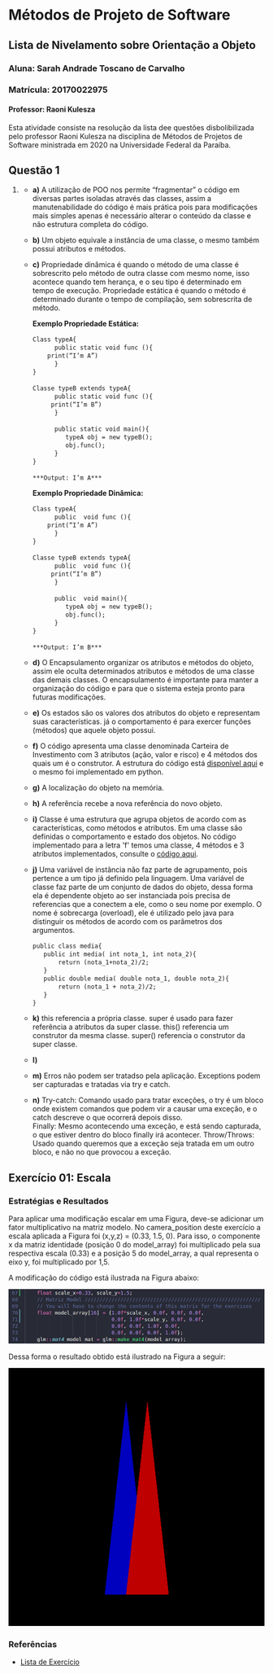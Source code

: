 # Métodos de Projeto de Software
## Lista de Nivelamento sobre Orientação a Objeto

### Aluna: Sarah Andrade Toscano de Carvalho 
### Matrícula: 20170022975
#### Professor: Raoni Kulesza

Esta atividade consiste na resolução da lista dee questões disbolibilizada pelo professor Raoni Kulesza na disciplina de Métodos de Projetos de Software ministrada em 2020 na Universidade Federal da Paraíba.

## Questão 1

1. 
   * **a)** A utilização de POO nos permite “fragmentar” o código em diversas partes isoladas através das classes, assim a manutenabilidade do código é mais prática pois para modificações mais simples apenas é necessário alterar o conteúdo da classe e não estrutura completa do código. 
    
   * **b)** Um objeto equivale a instância de uma classe, o mesmo também possui atributos e métodos.
    
   * **c)** Propriedade dinâmica é quando o método de uma classe é sobrescrito pelo método de outra classe com mesmo nome, isso acontece quando tem herança, e o seu tipo é determinado em tempo de execução.
Propriedade estática é quando  o método é determinado durante o tempo de compilação, sem sobrescrita de método.

		**Exemplo Propriedade Estática:**

		```
		Class typeA{
		      public static void func (){
			print(“I’m A”)
		      }
		}

		Classe typeB extends typeA{
		      public static void func (){
			 print(“I’m B”)
		      }
		      
		      public static void main(){
		         typeA obj = new typeB();
		         obj.func();
		      }
		}

		***Output: I’m A***

		```
		
		
		**Exemplo Propriedade Dinâmica:**

		```
		Class typeA{
		      public  void func (){
			print(“I’m A”)
		      }
		}

		Classe typeB extends typeA{
		      public  void func (){
			 print(“I’m B”)
		      }
		      
		      public  void main(){
		         typeA obj = new typeB();
		         obj.func();
		      }
		}

		***Output: I’m B***
		```
		
   * **d)** O Encapsulamento organizar os atributos e métodos do objeto, assim ele oculta determinados atributos e métodos de uma classe das demais classes. O encapsulamento é importante para  manter a organização do código e para que o sistema esteja pronto para futuras modificações.

		
   * **e)** Os estados são os valores dos atributos do objeto e representam suas características. já o comportamento é para exercer funções (métodos) que aquele objeto possui. 

   * **f)** O código apresenta uma classe denominada Carteira de Investimento com 3 atributos (ação, valor e risco) e 4 métodos dos quais um é o construtor. A estrutura do código está [disponível aqui](https://github.com/SAndradeTC/Metodos_Projeto_Software/blob/master/Lista%20de%20nivelamento%20-%20OO/estado_comportamento.py) e o mesmo foi implementado em python.
   
   * **g)** A localização do objeto na memória.
   
   * **h)** A referência recebe a nova referência do novo objeto.
   
   * **i)** Classe é uma estrutura que agrupa objetos de acordo com as características, como métodos e atributos. Em uma classe são definidas o comportamento e estado dos objetos. No código implementado para a letra 'f' temos uma classe, 4 métodos e 3 atributos implementados, consulte o [código aqui](https://github.com/SAndradeTC/Metodos_Projeto_Software/blob/master/Lista%20de%20nivelamento%20-%20OO/estado_comportamento.py).
   
   
   * **j)** Uma variável de instância não faz parte de agrupamento, pois pertence a um tipo já definido pela linguagem. 
   	    Uma variável de classe faz parte de um conjunto de dados do objeto, dessa forma ela é dependente objeto ao ser instanciada pois precisa de referencias que a conectem a ele, como o seu nome por exemplo.
	O nome é sobrecarga (overload), ele é utilizado pelo java para distinguir os métodos de acordo com os parâmetros dos argumentos.
	
	
	 ```
	 public class media{
	    public int media( int nota_1, int nota_2){
	        return (nota_1+nota_2)/2;
	    }
	    public double media( double nota_1, double nota_2){
	        return (nota_1 + nota_2)/2;
	    }
     }
	 ```
	
   * **k)** this referencia a própria classe.
	    super é usado para fazer referência a atributos da super classe.
	    this()  referencia um construtor da mesma classe.
 	    super() referencia o construtor da super classe.	
      	    
   * **l)** 
   
   * **m)** Erros não podem ser tratadso pela aplicação. Exceptions podem ser capturadas e tratadas via try e catch.
   
   * **n)** Try-catch: Comando usado para tratar exceções, o try é um bloco onde existem comandos que podem vir a causar uma exceção, e o catch descreve o que ocorrerá depois disso.  
Finally: Mesmo acontecendo uma exceção, e está sendo capturada, o que estiver dentro do bloco finally irá acontecer.
Throw/Throws: Usado quando queremos que a exceção seja tratada em um outro bloco, e não no que provocou a exceção.





   
   

   



## Exercício 01: Escala
### Estratégias e Resultados
  Para aplicar uma modificação escalar em uma Figura, deve-se adicionar um fator multiplicativo na matriz modelo. No camera_position
  deste exercício a escala aplicada a Figura foi (x,y,z) = (0.33, 1.5, 0). Para isso, o componente x da matriz identidade (posição 0 do model_array) 
  foi multiplicado pela sua respectiva escala (0.33) e a posição 5 do model_array, a qual representa o eixo y, foi multiplicado por 1,5. 
  
  A modificação do código está ilustrada na Figura abaixo:

   <p align="center">
    <img src="https://github.com/SAndradeTC/Computacao-Grafica/blob/master/Atividade_3/Imagens/escala_code.png">
  </p>

  Dessa forma o resultado obtido está ilustrado na Figura a seguir:   

  <p align="center">
    <img src="https://github.com/SAndradeTC/Computacao-Grafica/blob/master/Atividade_3/Imagens/escala.png">
  </p>

### Referências

- [Lista de Exercício](https://github.com/SAndradeTC/Metodos_Projeto_Software/blob/master/Lista%20de%20nivelamento%20-%20OO/Quest%C3%B5es.pdf)

